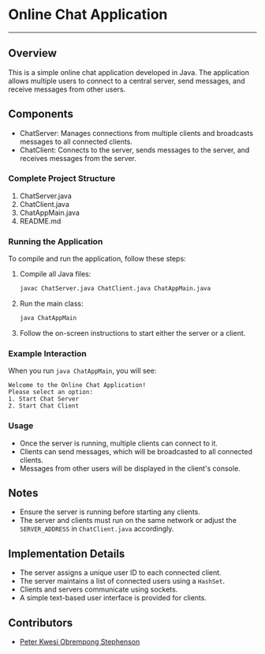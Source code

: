 # Online Chat Application
---
## Overview
This is a simple online chat application developed in Java. The application allows multiple users to connect to a central server, send messages, and receive messages from other users.

## Components
- ChatServer: Manages connections from multiple clients and broadcasts messages to all connected clients.
- ChatClient: Connects to the server, sends messages to the server, and receives messages from the server.

### Complete Project Structure

1. ChatServer.java
2. ChatClient.java
3. ChatAppMain.java
4. README.md

### Running the Application

To compile and run the application, follow these steps:

1. Compile all Java files:
   ```sh
   javac ChatServer.java ChatClient.java ChatAppMain.java
   ```

2. Run the main class:
   ```sh
   java ChatAppMain
   ```

3. Follow the on-screen instructions to start either the server or a client.

### Example Interaction

When you run `java ChatAppMain`, you will see:
```
Welcome to the Online Chat Application!
Please select an option:
1. Start Chat Server
2. Start Chat Client
```

### Usage
- Once the server is running, multiple clients can connect to it.
- Clients can send messages, which will be broadcasted to all connected clients.
- Messages from other users will be displayed in the client's console.

## Notes
- Ensure the server is running before starting any clients.
- The server and clients must run on the same network or adjust the `SERVER_ADDRESS` in `ChatClient.java` accordingly.

## Implementation Details
- The server assigns a unique user ID to each connected client.
- The server maintains a list of connected users using a `HashSet`.
- Clients and servers communicate using sockets.
- A simple text-based user interface is provided for clients.

## Contributors

- [Peter Kwesi Obrempong Stephenson](https://github.com/Obrempong12)